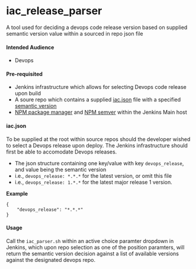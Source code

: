 # iac_release_parser
A tool used for deciding a devops code release version based on supplied semantic version value within a sourced in repo json file

#### Intended Audience
* Devops

#### Pre-requisited
* Jenkins infrastructure which allows for selecting Devops code release upon build
* A soure repo which contains a supplied [iac.json](#iacjson) file with a specified [semantic version](https://semver.org/)
* [NPM package manager](https://docs.npmjs.com/downloading-and-installing-node-js-and-npm) and [NPM semver](https://www.npmjs.com/package/semver) within the Jenkins Main host

#### iac.json
To be supplied at the root within source repos should the developer wished to select a Devops release upon deploy. The Jenkins infrastructure should first be able to accomodate Devops releases.
* The json structure containing one key/value with key `devops_release`, and value being the semantic version
* i.e., `devops_release: *.*.*` for the latest version, or omit this file
* i.e., `devops_release: 1.*.*` for the latest major release 1 version.

**Example**
```
{
	"devops_release": "*.*.*"
}
```

#### Usage
Call the `iac_parser.sh` within an active choice paramter dropdown in Jenkins, which upon repo selection as one of the position paramters, will return the semantic version decision against a list of available versions against the designated devops repo.
